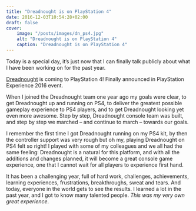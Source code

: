 ```yaml
---
title: "Dreadnought is on PlayStation 4"
date: 2016-12-03T10:54:28+02:00
draft: false
cover:
    image: "/posts/images/dn_ps4.jpg"
    alt: "Dreadnought is on PlayStation 4"
    caption: "Dreadnought is on PlayStation 4"
---
```


Today is a special day, it’s just now that I can finally talk publicly about what I have been working on for the past year.

[Dreadnought](https://www.greybox.com/dreadnought/en/) is coming to PlayStation 4! Finally announced in PlayStation Experience 2016 event.

When I joined the Dreadnought team one year ago my goals were clear, to get Dreadnought up and running on PS4, to deliver the greatest possible gameplay experience to PS4 players, and to get Dreadnought looking yet even more awesome. Step by step, Dreadnought console team was built, and step by step we marched – and continue to march – towards our goals.

I remember the first time I got Dreadnought running on my PS4 kit, by then the controller support was very rough but oh my, playing Dreadnought on PS4 felt so right! I played with some of my colleagues and we all had the same feeling: Dreadnought is a natural for this platform, and with all the additions and changes planned, it will become a great console game experience, one that I cannot wait for all players to experience first hand.

It has been a challenging year, full of hard work, challenges, achievements, learning experiences, frustrations, breakthroughs, sweat and tears. And today, everyone in the world gets to see the results. I learned a lot in the past year, and I got to know many talented people. _This was my very own great experience_.